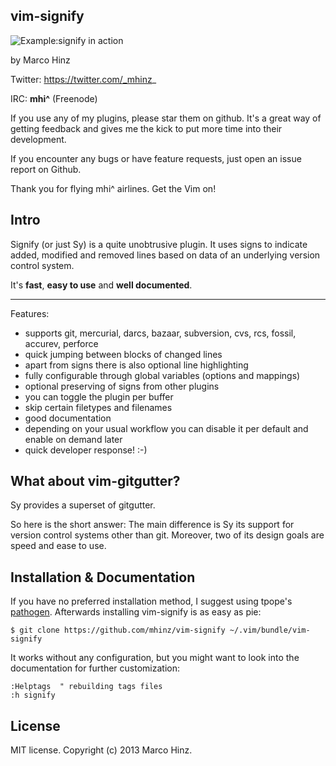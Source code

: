 vim-signify
-----------

![Example:signify in action](https://github.com/mhinz/vim-signify/raw/master/signify.gif)

by Marco Hinz

Twitter: https://twitter.com/_mhinz_

IRC: __mhi^__ (Freenode)

If you use any of my plugins, please star them on github. It's a great way
of getting feedback and gives me the kick to put more time into their
development.

If you encounter any bugs or have feature requests, just open an issue
report on Github.

Thank you for flying mhi^ airlines. Get the Vim on!

Intro
-----

Signify (or just Sy) is a quite unobtrusive plugin. It uses signs to indicate
added, modified and removed lines based on data of an underlying version
control system.

It's __fast__, __easy to use__ and __well documented__.

---

Features:

- supports git, mercurial, darcs, bazaar, subversion, cvs, rcs, fossil, accurev,
  perforce
- quick jumping between blocks of changed lines
- apart from signs there is also optional line highlighting
- fully configurable through global variables (options and mappings)
- optional preserving of signs from other plugins
- you can toggle the plugin per buffer
- skip certain filetypes and filenames
- good documentation
- depending on your usual workflow you can disable it per default and enable on
  demand later
- quick developer response! :-)

What about vim-gitgutter?
-------------------------

Sy provides a superset of gitgutter.

So here is the short answer: The main difference is Sy its support for version
control systems other than git. Moreover, two of its design goals are speed and
ease to use.

Installation & Documentation
----------------------------

If you have no preferred installation method, I suggest using tpope's
[pathogen](https://github.com/tpope/vim-pathogen). Afterwards installing
vim-signify is as easy as pie:

    $ git clone https://github.com/mhinz/vim-signify ~/.vim/bundle/vim-signify

It works without any configuration, but you might want to look into the
documentation for further customization:

    :Helptags  " rebuilding tags files
    :h signify

License
-------

MIT license. Copyright (c) 2013 Marco Hinz.
